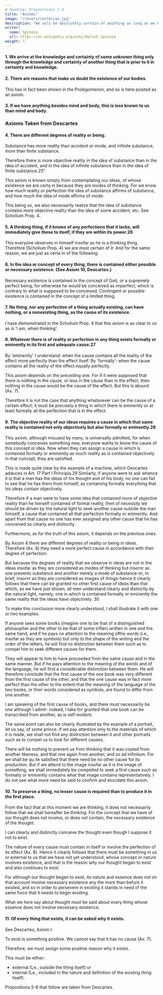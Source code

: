```yaml
---
# heading: Propositions 1-4 
title: "Axioms"
image: "/covers/cartesian.jpg"
description: "We only be absolutely certain of anything as long as we know that we exist"
writer:
  name: Spinoza
  url: https://en.wikipedia.org/wiki/Baruch_Spinoza
weight: 7
---
```



#### 1. We arrive at the knowledge and certainty of some unknown thing only through the knowledge and certainty of another thing that is prior to it in certainty and knowledge.

<!-- > *The first 3 axioms are not taken from Descartes. Meyer, in his preface, has mentioned that Spinoza would expound Descartes's opimons and demonstrations "just as they are found m his wntmgs, or such as should vahdly be deduced from the foundations laid by him" (Part 1, Proposition 4 129). These axioms do not affirm anything about things external to us, but only such thing as we find within ourselves insofar as we are thinking things.  -->


#### 2. There are reasons that make us doubt the existence of our bodies.

This has in fact been shown in the Prolegomenon, and so is here posited as an axiom.


#### 3. If we have anything besides mind and body, this is less known to us than mind and body.


### Axioms Taken from Descartes

#### 4. There are different degrees of reality or being.

Substance has more reality than accident or mode, and infinite substance, more than finite substance. 

<!-- Part I, Axioms Taken /Tom Descartes 131 -->

Therefore there is more objective reality in the idea of substance than in the idea of accident, and in the idea of infinite substance than in the idea of finite substance.25"

This axiom is known simply from contemplating our ideas, of whose existence we are certa in because they are modes of thinking. For we know how much reality or perfection the idea of substance affirms of substance, and how much the idea of mode affirms of mode. 

This being so, we also necessarily realize that the idea of substance contains more objective reality than the idea of some accident, etc. See Scholium Prop. 4.


#### 5. A thinking thing, if it knows of any perfections that it lacks, will immediately give these to itself, if they are within its power.26

This everyone observes in himself insofar as he is a thinking thing. Therefore (Scholium Prop. 4) we are most certain of it. And for the same reason, we are just
as certa in of the following:


#### 6. In the idea or concept of every thing, there is contained either possible or necessary existence. (See Axiom 10, Descartes.)

Necessary existence is contained in the concept of God, or a supremely perfect being; for otherwise he would be conceived as imperfect, which is contrary to what is supposed to be conceived. Contingent or possible existence is contained in the concept of a limited thing.


#### 7. No thing, nor any perfection of a thing actually existing, can have nothing, or a nonexisting thing, as the cause of its existence.

I have demonstrated in the Scholium Prop. 4 that this axiom is as clear to us as is 'I am, when thinking'.


#### 8. Whatever there is of reality or perfection in any thing exists formally or eminently in its first and adequate cause.27

By 'eminently' I understand: when the cause contains all the reality of the effect more perfectly than the effect itself. By 'formally': when the cause contains
all the reality of the effect equally perfectly.

This axiom depends on the preceding one. For if it were supposed that there is nothing in the cause, or less in the cause than in the effect, then nothing in the cause would be the cause of the effect. But this is absurd (Ax. 7). 

Therefore it is not the case that anything whatsoever can be the cause of a certain effect; it must be precisely a thing in which there is eminently or at least formally all the perfection that is in the effect.


#### 9. The objective reality of our ideas requires a cause in which that same reality is contained not only objectively but also formally or eminently.28

<!-- " [Cf. Med3, 27-28 (AT7, 40-42).J
26 [Cf. Med3, 32-33 (ATI, 48).J
Z7 [Cf. Med3, 28 (ATI, 4O-41).J
28 [Cf. Med3, 28 (ATI, 41-42) J 
1 32 Principles of Cartesian Philosophy -->

This axiom, although misused by many, is universally admitted, for when somebody conceives something new, everyone wants to know the cause of this concept or idea. Now when they can assign a cause in which is contained formally or eminently as much reality as is contained objectively in that concept, they are satisfied. 

This is made quite clear by the example of a machine, which Descartes adduces in Art. 17 Part I Principia.29 Similarly, if anyone were to ask whence it is that a man has the ideas of his thought and of his body, no one can fail to see that he has them from himself, as containing formally everything that his ideas contain objectively.

Therefore if a man were to have some idea that contained more of objective reality than he himself contained of formal reality, then of necessity we should be driven by the natural light to seek another cause outside the man himself, a cause that contained all that perfection formally or eminently. And apart from that cause no one has ever assigned any other cause that he has conceived so clearly and distinctly.

Furthermore, as for the truth of this axiom, it depends on the previous ones.

By Axiom 4 there are different degrees of reality or being in ideas. Therefore (Ax. 8) they need a more perfect cause in accordance with their degree of perfection.

But because the degrees of reality that we observe in ideas are not in the ideas insofar as they are considered as modes of thinking but insornr as one presents substance and another merely a mode of substance-or, in brief, insornr as they are considered as images of things-hence it clearly follows that there can be granted no other first cause of ideas than that which, as we have just shown, all men understand clearly and distinctly by the natural light, namely, one in which is contained formally or eminently the same reality that the ideas have objectively. 30

To make this conclusion more clearly understood, I shall illustrate it with one or two examples. 

If anyone sees some books (imagine one to be that of a distinguished philosopher and the other to be that of some trifler) written in one and the same hand, and if he pays no attention to the meaning ofthe words (i.e., insofar as they are symbols) but only to the shape of the writing and the order of the letters, he will find no distinction between them such as to compel him to seek different causes for them. 

They will appear to him to have proceeded from the same cause and in the same manner. But if he pays attention to the meaning of the words and of the language, he will find a considerable distinction between them. He will therefore conclude that the first cause of the one book was very different from the first cause of the other, and that the one cause was in fact more perfect than the other to the extent that the meaning of the language of the two books, or their words considered as symbols, are found to differ from one another.

I am speaking of the first cause of books, and there must necessarily be one although I admit- indeed, I take for granted-that one book can be transcribed from another, as is self-evident.

<!-- 2. [Cf. Repl, AD, 104-106.J
3 -->

<!-- 0 We are also certam of this because we expenence It ourselves insofar as we are thinking. See preceding Schohum. 
Part 1, Proposition 5 13 3 -->

The same point can also be clearly illustrated by the example of a portrait, let us say, of some prince. If we pay attention only to the materials of which it is made, we shall not find any distinction between it and other portraits such as to compel us to look for different causes.

There will be nothing to prevent us from thinking that it was copied from another likeness, and that one again from another, and so ad infinitum. For we shall be qu ite satisfied that there need be no other cause for its production. But if we attend to the image insofar as it is the image of something, we shall immediately be compelled to seek a first cause such as formally or eminently contains what that image contains representatively. I do not see what more need be said to confirm and elucidate this axiom.


#### 10. To preserve a thing, no lesser cause is required than to produce it in the first place.

From the fact that at this moment we are thinking, it does not necessarily follow that we shall hereafter be thinking. For the concept that we have of our thought does not involve, or does not contain, the necessary existence of the thought. 

I can clearly and distinctly conceive the thought even though I suppose it not to exist. 
<!-- 31 -->

The nature of every cause must contain in itself or involve the perfection of its effect (Ax. 8). Hence it clearly follows that there must be something in us or external to us that we have not yet understood, whose concept or nature involves existence, and that is the reason why our thought began to exist and also continues to exist. 

For although our thought began to exist, its nature and essence does not on that account involve necessary existence any the more than befure it existed, and so in order to persevere in existing it stands in need of the same force that it needs to begin existing.

What we here say about thought must be said about every thing whose essence does not involve necessary existence.


#### 11. Of every thing that exists, it can be asked why it exists. 

See Descartes, Axiom I.

To exist is something positive. We cannot say that it has no cause (Ax. 7). 

Therefore, we must assign some positive reason why it exists.

This must be either:
- external (Le., outside the thing itself) or
- internal (Le., included in the nature and definition of the existing thing itself).

Propositions 5-8 that follow are taken from Descartes.
